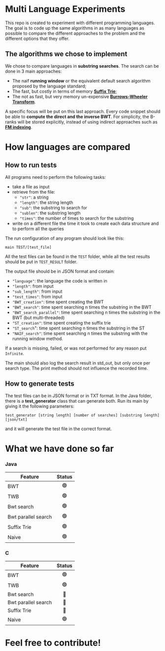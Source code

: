 # Multi Language Experiments
 This repo is created to experiment with different programming languages. The goal is to code up the same algorithms in as many languages as possible to compare the different approaches to the problem and the different options that they offer.

 ## The algorithms we chose to implement
We chose to compare languages in **substring searches**. The search can be done in 3 main approaches:
- The naif **running window** or the equivalent default search algorithm proposed by the language standard;
- The fast, but costly in terms of memory [**Suffix Trie**](https://en.wikipedia.org/wiki/Suffix_tree);
- The not as fast, but very memory un-expensive [**Burrows-Wheeler Transform**](https://en.wikipedia.org/wiki/Burrows–Wheeler_transform).

A specific focus will be put on this last approach. Every code snippet should be able to **compute the direct and the inverse BWT**.
For simplicity, the B-ranks will be stored explicitly, instead of using indirect approaches such as [**FM indexing**](https://en.wikipedia.org/wiki/FM-index).

# How languages are compared

## How to run tests
All programs need to perform the following tasks:
- take a file as input
- retrieve from the file:
    - ```"str"```: a string
    - ```"length"```: the string length
    - ```"sub"```: the substring to search for
    - ```"sublen"```: the substring length
    - ```"times"```: the number of times to search for the substring
- write on a different file the time it took to create each data structure and to perform all the queries

The run configuration of any program should look like this:
```
main TEST/[test_file]
```
All the test files can be found in the ```TEST``` folder, while all the test results should be put in ```TEST_RESULT``` folder.

The output file should be in JSON format and contain:
- ```"language"```: the language the code is written in
- ```"length"```: from input
- ```"sub_length"```: from input
- ```"test_times"```: from input
- ```"BWT_creation"```: time spent creating the BWT
- ```"BWT_search"```: time spent searching n times the substring in the BWT
- ```"BWT_search_parallel"```: time spent searching n times the substring in the BWT (but multi-threaded)
- ```"ST_creation"```: time spent creating the suffix trie
- ```"ST_search```": time spent searching n times the substring in the ST
- ```"NAIF_search"```: time spent searching n times the substring with the running window method.

If a search is missing, failed, or was not performed for any reason put ```Infinite```.

The main should also log the search result in std_out, but only once per search type. The print method should not influence the recorded time.

## How to generate tests
The test files can be in JSON format or in TXT format. In the Java folder, there is a **test_generator** class that can generate both. Run its main by giving it the following parameters:
```
test_generator [string length] [number of searches] [substring length] [json/txt]
```
and it will generate the test file in the correct format.

# What we have done so far

### Java
| Feature | Status |
| --- | :---: |
| BWT | :green_circle: |
| TWB | :green_circle: |
| Bwt search | :green_circle: |
| Bwt parallel search | :green_circle: |
| Suffix Trie | :green_circle: |
| Naive | :green_circle: |


### C
| Feature |     Status     |
| --- |:--------------:|
| BWT | :green_circle: |
| TWB | :green_circle: |
| Bwt search |  :red_circle:  |
| Bwt parallel search |  :red_circle:  |
| Suffix Trie |  :red_circle:  |
| Naive | :green_circle: |




# Feel free to contribute!
